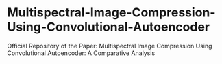 # Multispectral-Image-Compression-Using-Convolutional-Autoencoder
Official Repository of the Paper: Multispectral Image Compression Using Convolutional Autoencoder: A Comparative Analysis
